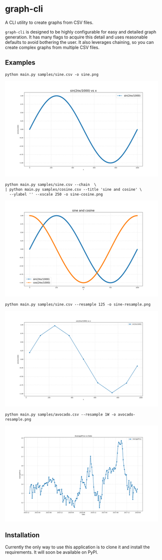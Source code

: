 # graph-cli

A CLI utility to create graphs from CSV files.

`graph-cli` is designed to be highly configurable for easy and detailed
graph generation. It has many flags to acquire this detail and uses
reasonable defaults to avoid bothering the user. It also leverages
chaining, so you can create complex graphs from multiple CSV files.

## Examples

```
python main.py samples/sine.csv -o sine.png
```

![sine](screenshots/sine.png)

```
python main.py samples/sine.csv --chain  \
| python main.py samples/cosine.csv --title 'sine and cosine' \
  --ylabel '' --xscale 250 -o sine-cosine.png
```

![sine-cosine](screenshots/sine-cosine.png)

```
python main.py samples/sine.csv --resample 125 -o sine-resample.png
```

![sine-resample](screenshots/sine-resample.png)

```
python main.py samples/avocado.csv --resample 1W -o avocado-resample.png
```

![avocado-resample](screenshots/avocado-resample.png)

## Installation

Currently the only way to use this application is to clone it and install
the requirements. It will soon be available on PyPI.
